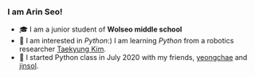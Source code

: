 ### I am Arin Seo!

- 🎓 I am a junior student of __Wolseo middle school__
- 🤔 I am interested in _Python_:) I am learning _Python_ from a robotics researcher [Taekyung Kim](https://github.com/ktk1501).
- 👯 I started Python class in July 2020 with my friends, [yeongchae](https://github.com/estelle0923) and  [jinsol](https://github.com/luna0902).
